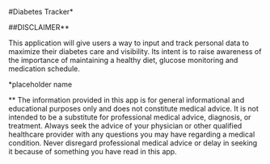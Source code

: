 #Diabetes Tracker*

##DISCLAIMER**

This application will give users a way to input and track personal data to maximize their diabetes care and visibility. Its intent is to raise awareness of the importance of maintaining a healthy diet, glucose monitoring and medication schedule.

*placeholder name

** The information provided in this app is for general informational and educational purposes only and does not constitute medical advice. It is not intended to be a substitute for professional medical advice, diagnosis, or treatment. Always seek the advice of your physician or other qualified healthcare provider with any questions you may have regarding a medical condition. Never disregard professional medical advice or delay in seeking it because of something you have read in this app. 

